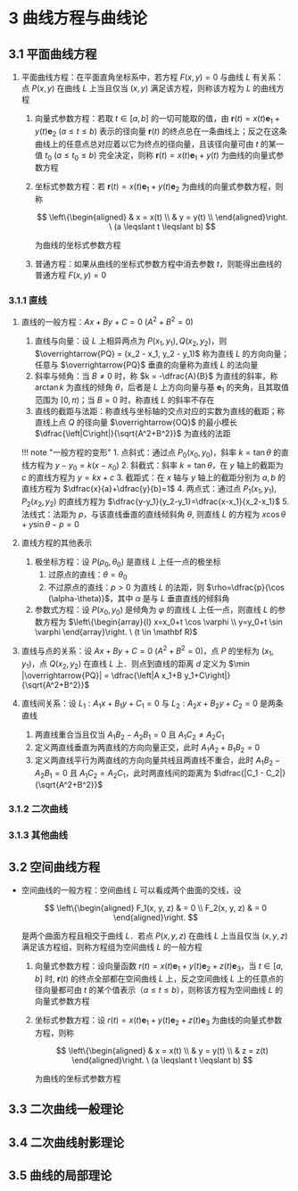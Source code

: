# 3 曲线方程与曲线论

## 3.1 平面曲线方程
1. 平面曲线方程：在平面直角坐标系中，若方程 $F(x, y) = 0$ 与曲线 $L$ 有关系：点 $P(x, y)$ 在曲线 $L$ 上当且仅当 $(x, y)$ 满足该方程，则称该方程为 $L$ 的曲线方程
    1. 向量式参数方程：若取 $t \in [a, b]$ 的一切可能取的值，由 $\boldsymbol r(t) = x(t) \boldsymbol e_1 + y(t) \boldsymbol e_2 \ (a \leqslant t \leqslant b)$ 表示的径向量 $\boldsymbol r(t)$ 的终点总在一条曲线上；反之在这条曲线上的任意点总对应着以它为终点的径向量，且该径向量可由 $t$ 的某一值 $t_0\ \left(a \leqslant t_0 \leqslant b\right)$ 完全决定，则称 $\boldsymbol r(t) = x(t) \boldsymbol e_1 + y(t)$ 为曲线的向量式参数方程
    2. 坐标式参数方程：若 $\boldsymbol r(t) = x(t) \boldsymbol e_1 + y(t) \boldsymbol e_2$ 为曲线的向量式参数方程，则称

        $$
        \left\{\begin{aligned}
        & x = x(t) \\
        & y = y(t) \\
        \end{aligned}\right.
        \ (a \leqslant t \leqslant b)
        $$

        为曲线的坐标式参数方程

    3. 普通方程：如果从曲线的坐标式参数方程中消去参数 $t$，则能得出曲线的普通方程 $F(x, y) = 0$

### 3.1.1 直线
1. 直线的一般方程：$Ax + By + C = 0 \ (A^2 + B^2 = 0)$
    1. 直线与向量：设 $L$ 上相异两点为 $P(x_1, y_1), Q(x_2, y_2)$，则 $\overrightarrow{PQ} = (x_2 - x_1, y_2 - y_1)$ 称为直线 $L$ 的方向向量；任意与 $\overrightarrow{PQ}$ 垂直的向量称为直线 $L$ 的法向量
    2. 斜率与倾角：当 $B \neq 0$ 时，称 $k = -\dfrac{A}{B}$ 为直线的斜率，称 $\arctan k$ 为直线的倾角 $\theta$，后者是 $L$ 上方向向量与基 $\boldsymbol e_1$ 的夹角，且其取值范围为 $[0, \pi)$；当 $B = 0$ 时，称直线 $L$ 的斜率不存在
    3. 直线的截距与法距：称直线与坐标轴的交点对应的实数为直线的截距；称直线上点 $Q$ 的径向量 $\overrightarrow{OQ}$ 的最小模长 $\dfrac{\left|C\right|}{\sqrt{A^2+B^2}}$ 为直线的法距

    !!! note "一般方程的变形"
        1. 点斜式：通过点 $P_0\left(x_0, y_0\right)$，斜率 $k=\tan \theta$ 的直线方程为 $y-y_0=k\left(x-x_0\right)$
        2. 斜截式：斜率 $k=\tan \theta$，在 $y$ 轴上的截距为 $c$ 的直线方程为 $y=kx+c$
        3. 截距式：在 $x$ 轴与 $y$ 轴上的截距分别为 $a, b$ 的直线方程为 $\dfrac{x}{a}+\dfrac{y}{b}=1$
        4. 两点式：通过点 $P_1\left(x_1, y_1\right), P_2\left(x_2, y_2\right)$ 的直线方程为 $\dfrac{y-y_1}{y_2-y_1}=\dfrac{x-x_1}{x_2-x_1}$
        5. 法线式：法距为 $p$，与该直线垂直的直线倾斜角 $\theta$, 则直线 $L$ 的方程为 $x \cos \theta+y \sin \theta-p=0$

2. 直线方程的其他表示
    1. 极坐标方程：设 $P(\rho_0, \theta_0)$ 是直线 $L$ 上任一点的极坐标
        1. 过原点的直线：$\theta = \theta_0$
        2. 不过原点的直线：$p > 0$ 为直线 $L$ 的法距，则 $\rho=\dfrac{p}{\cos (\alpha-\theta)}$，其中 $\alpha$ 是与 $L$ 垂直直线的倾斜角
    2. 参数式方程：设 $P(x_0, y_0)$ 是倾角为 $\varphi$ 的直线 $L$ 上任一点，则直线 $L$ 的参数方程为 $\left\{\begin{array}{l} x=x_0+t \cos \varphi \\ y=y_0+t \sin \varphi \end{array}\right. \ (t \in \mathbf R)$
3. 直线与点的关系：设 $Ax + By + C = 0 \ (A^2 + B^2 = 0)$，点 $P$ 的坐标为 $(x_1, y_1)$，点 $Q(x_2, y_2)$ 在直线 $L$ 上．则点到直线的距离 $d$ 定义为 $\min |\overrightarrow{PQ}| = \dfrac{\left|A x_1+B y_1+C\right|}{\sqrt{A^2+B^2}}$
4. 直线间关系：设 $L_1: A_1 x + B_1 y + C_1 = 0$ 与 $L_2: A_2 x + B_2 y + C_2 = 0$ 是两条直线
    1. 两直线重合当且仅当 $A_1 B_2 - A_2 B_1 = 0$ 且 $A_1 C_2 \neq A_2 C_1$
    2. 定义两直线垂直为两直线的方向向量正交，此时 $A_1 A_2 + B_1 B_2 = 0$
    3. 定义两直线平行为两直线的方向向量共线且两直线不重合，此时 $A_1 B_2 - A_2 B_1 = 0$ 且 $A_1 C_2 = A_2 C_1$，此时两直线间的距离为 $\dfrac{|C_1 - C_2|}{\sqrt{A^2+B^2}}$

### 3.1.2 二次曲线

### 3.1.3 其他曲线

## 3.2 空间曲线方程
- 空间曲线的一般方程：空间曲线 $L$ 可以看成两个曲面的交线，设

    $$
    \left\{\begin{aligned}
    F_1(x, y, z) & = 0 \\
    F_2(x, y, z) & = 0
    \end{aligned}\right.
    $$

    是两个曲面方程且相交于曲线 $L$．若点 $P(x, y, z)$ 在曲线 $L$ 上当且仅当 $(x, y, z)$ 满足该方程组，则称方程组为空间曲线 $L$ 的一般方程

    1. 向量式参数方程：设向量函数 $r(t)=x(t) \boldsymbol{e}_1+y(t) \boldsymbol{e}_2+z(t) \boldsymbol{e}_3$，当 $t \in [a, b]$ 时, $\boldsymbol{r}(t)$ 的终点全部都在空间曲线 $L$ 上，反之空间曲线 $L$ 上的任意点的径向量都可由 $t$ 的某个值表示（$a \leqslant t \leqslant b$），则称该方程为空间曲线 $L$ 的向量式参数方程
    2. 坐标式参数方程：设 $r(t)=x(t) \boldsymbol{e}_1+y(t) \boldsymbol{e}_2+z(t) \boldsymbol{e}_3$ 为曲线的向量式参数方程，则称

        $$
        \left\{\begin{aligned}
        & x = x(t) \\
        & y = y(t) \\
        & z = z(t)
        \end{aligned}\right.
        \ (a \leqslant t \leqslant b)
        $$

        为曲线的坐标式参数方程

## 3.3 二次曲线一般理论

## 3.4 二次曲线射影理论

## 3.5 曲线的局部理论

